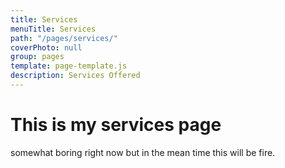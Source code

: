 ```yaml
---
title: Services
menuTitle: Services
path: "/pages/services/"
coverPhoto: null
group: pages
template: page-template.js
description: Services Offered
---
```


# This is my services page

somewhat boring right now but in the mean time this will be fire.